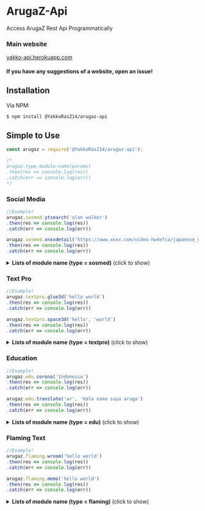 # ArugaZ-Api
Access ArugaZ Rest Api Programmatically

### Main website 
[yakko-api.herokuapp.com](https://yakko-api.herokuapp.com)

#### If you have any suggestions of a website, open an issue!

## Installation

Via NPM:
```bash
$ npm install @YakkoRasZ14/arugaz-api
```

## Simple to Use

```js
const arugaz = require('@YakkoRasZ14/arugaz-api');

/*
arugaz.type.module-name(params)
.then(res => console.log(res))
.catch(err => console.log(err))
*/
```

### Social Media

```js
//Example!
arugaz.sosmed.ytsearch('alan walker')
.then(res => console.log(res))
.catch(err => console.log(err))

arugaz.sosmed.xnxxdetail('https://www.xnxx.com/video-hw4efca/japanese_mom_f._son_to_have_sex_with_her')
.then(res => console.log(res))
.catch(err => console.log(err))
```

<details>
  <summary><b>Lists of module name (type = sosmed)</b> (click to show)</summary>

| module name | params | thing | response | description |
| :--- | :---------- | :--- | :--- | :--- |
| ytsearch | query | youtube title | json | Youtube Search |
| ytaudio | url | youtube url | json | Get Youtube Audio |
| ytvideo | url | youtube url | json | Youtube Video |
| instagram | url | instagram url | json | Instagram Post |
| stalkig | query | instagram username | json | Instagram Profile |
| storyig | query | instagram username | json | Instagram Story |
| highlightig | query | instagram username | json | Instagram Highlight |
| tiktok | url | tiktok url | json | Tiktok Download No WM |
| twtimg | url | twitter url | json | Twitter Image |
| twtvid | url | twitter url | json | Twitter Video |
| stalktwt | query | twitter username | json | Twitter Profile |
| facebook | url | facebook url | json | Facebook Video |
| phubsearch | query | pornhub title | json | Pornhub Search |
| phubdetail | url | pornhub url | json | Pornhub Detail |
| xvidsearch | query | xvideo title | json | XVideo Search |
| xviddetail | url | xvideo url | json | XVideo Detail |
| xnxxsearch | query | xnxx title | json | Xnxx Search |
| xnxxdetail | url | xnxx url | json | Xnxx Detail |
| filmsearch | query | filmapik title | json | Movie Search |
| filmdetail | url | filmapik url | json | Movie Detail |

</details>

### Text Pro

```js
//Example!
arugaz.textpro.glue3d('hello world')
.then(res => console.log(res))
.catch(err => console.log(err))

arugaz.textpro.space3d('hello', 'world')
.then(res => console.log(res))
.catch(err => console.log(err))
```

<details>
  <summary><b>Lists of module name (type = textpro)</b> (click to show)</summary>

| module name | params | thing | response | description |
| :--- | :---------- | :--- | :--- | :--- |
| luxury | query | any text | buffer | 3D luxury gold text effect |
| text3d | query | any text | buffer | 3D gradient text effect |
| blackpink | query | any text | buffer | Blackpink logo style |
| realvintage | query | any text | buffer | realistic vintage style light bulb |
| realcloud | query | any text | buffer | realistic cloud text effect |
| sandsummer| query | any text | buffer | write in sand summer beach |
| sandwrite | query | any text | buffer | sand writing |
| sandengraved | query | any text | buffer | sand engraved 3d |
| sandsummery | query | any text | buffer | summery sand writing |
| foilballoon | query | any text | buffer | foil balloon text effect |
| glue3d | query | any text | buffer | 3D glue effect |
| space3d | query, query | any text, any text | buffer | space 3D text effect |
| metaldark | query | any text | buffer | Metal dark gold effect |
| glitchtext | query, query | any text, any text | buffer | Glitch text effect tiktok |
| stonetext | query, query | any text, any text | buffer | Stone text effect |
| neonlight | query | any text | buffer | Neon light with galaxy |
| neonnew | query | any text | buffer | Neon light Effect |
| old1917 | query | any text | buffer | 1917 Old Text effect |
| minion | query | any text | buffer | Minion text effect |
| pornhub | query, query | any text, any text | buffer | Pornhub style logo |
| holograpich | query | any text | buffer | Holograpich 3D effect |
| avengers | query, query | any text, any text | buffer | 3D Avengers Logo |
| marvel | query, query | any text, any text | buffer | Marvel studio logo |
| firework | query | any text | buffer | Firework sparkle effect |
| lavatext | query | any text | buffer | Lava text effect |
| america | query | any text | buffer | Captain America style |
| equalizer | query | any text | buffer | Rainbow equalizer effect |
| toxic | query | any text | buffer | Green Toxic Text |
| matrix | query | any text | buffer | Matrix Text Effect |
| blood | query | any text | buffer | Horror blood effect |
| thunder | query | any text | buffer | Thunder text effect |
| neon | query | any text | buffer | Neon text effect |
| bokeh | query | any text | buffer | Bokeh text effect |
| green | query | any text | buffer | Green neon style |
| glow | query | any text | buffer | Glowing text |
| water | query | any text | buffer | Dropwater text effect |

</details>

### Education

```js
//Example!
arugaz.edu.corona('Indonesia')
.then(res => console.log(res))
.catch(err => console.log(err))

arugaz.edu.translate('ar', 'Halo nama saya aruga')
.then(res => console.log(res))
.catch(err => console.log(err))
```

<details>
  <summary><b>Lists of module name (type = edu)</b> (click to show)</summary>

| module name | params | thing | response | description |
| :--- | :---------- | :--- | :--- | :--- |
| idwiki | query | any text | json | Indonesia Wikipedia |
| enwiki | query | any text | json | English Wikipedia |
| corona | query | country | json | Corona details by country |
| resep | query | food | json | Food recipes |
| translate | query, query | country id, any text | json | Translate to country language |

</details>

### Flaming Text

```js
//Example!
arugaz.flaming.wroom('hello world')
.then(res => console.log(res))
.catch(err => console.log(err))

arugaz.flaming.memo('hello world')
.then(res => console.log(res))
.catch(err => console.log(err))
```

<details>
  <summary><b>Lists of module name (type = flaming)</b> (click to show)</summary>

| module name | params | thing | response | description |
| :--- | :---------- | :--- | :--- | :--- |
| wroom | query | any text | buffer | Wroom effect |
| text3d | query | any text | buffer | Gold text 3D Style |
| black | query | any text | buffer | Blackbird effect |
| water | query | any text | buffer | Text with water effect |
| smurf | query | any text | buffer | Like a smurf |
| memo | query | any text | buffer | Memories text gif |

</details>
